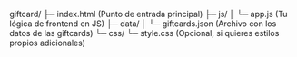 giftcard/
 ├─ index.html            (Punto de entrada principal)
 ├─ js/
 │   └─ app.js            (Tu lógica de frontend en JS)
 ├─ data/
 │   └─ giftcards.json    (Archivo con los datos de las giftcards)
 └─ css/
     └─ style.css         (Opcional, si quieres estilos propios adicionales)
